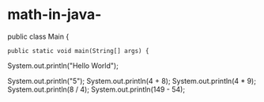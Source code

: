 # math-in-java-

public class Main {

    public static void main(String[] args) {
System.out.println("Hello World");

System.out.println("5");
        System.out.println(4 + 8);
        System.out.println(4 * 9);
        System.out.println(8 / 4);
        System.out.println(149 - 54);
